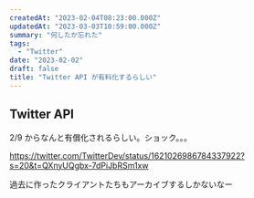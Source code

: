 ```yaml
---
createdAt: "2023-02-04T08:23:00.000Z"
updatedAt: "2023-03-03T10:59:00.000Z"
summary: "何したか忘れた"
tags:
  - "Twitter"
date: "2023-02-02"
draft: false
title: "Twitter API が有料化するらしい"
---
```


## **Twitter API**

2/9 からなんと有償化されるらしい。ショック。。。

https://twitter.com/TwitterDev/status/1621026986784337922?s=20&t=QXnyUQgbx-7dPiJbRSm1xw

過去に作ったクライアントたちもアーカイブするしかないなー
